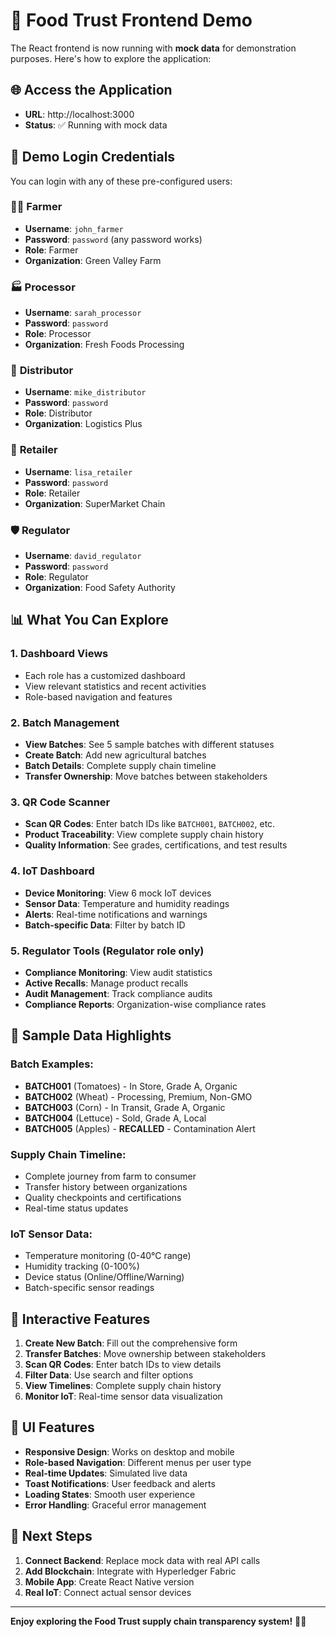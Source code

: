 # 🚀 Food Trust Frontend Demo

The React frontend is now running with **mock data** for demonstration purposes. Here's how to explore the application:

## 🌐 Access the Application
- **URL**: http://localhost:3000
- **Status**: ✅ Running with mock data

## 🔐 Demo Login Credentials

You can login with any of these pre-configured users:

### 👨‍🌾 **Farmer**
- **Username**: `john_farmer`
- **Password**: `password` (any password works)
- **Role**: Farmer
- **Organization**: Green Valley Farm

### 🏭 **Processor**
- **Username**: `sarah_processor`
- **Password**: `password`
- **Role**: Processor
- **Organization**: Fresh Foods Processing

### 🚚 **Distributor**
- **Username**: `mike_distributor`
- **Password**: `password`
- **Role**: Distributor
- **Organization**: Logistics Plus

### 🏪 **Retailer**
- **Username**: `lisa_retailer`
- **Password**: `password`
- **Role**: Retailer
- **Organization**: SuperMarket Chain

### 🛡️ **Regulator**
- **Username**: `david_regulator`
- **Password**: `password`
- **Role**: Regulator
- **Organization**: Food Safety Authority

## 📊 What You Can Explore

### 1. **Dashboard Views**
- Each role has a customized dashboard
- View relevant statistics and recent activities
- Role-based navigation and features

### 2. **Batch Management**
- **View Batches**: See 5 sample batches with different statuses
- **Create Batch**: Add new agricultural batches
- **Batch Details**: Complete supply chain timeline
- **Transfer Ownership**: Move batches between stakeholders

### 3. **QR Code Scanner**
- **Scan QR Codes**: Enter batch IDs like `BATCH001`, `BATCH002`, etc.
- **Product Traceability**: View complete supply chain history
- **Quality Information**: See grades, certifications, and test results

### 4. **IoT Dashboard**
- **Device Monitoring**: View 6 mock IoT devices
- **Sensor Data**: Temperature and humidity readings
- **Alerts**: Real-time notifications and warnings
- **Batch-specific Data**: Filter by batch ID

### 5. **Regulator Tools** (Regulator role only)
- **Compliance Monitoring**: View audit statistics
- **Active Recalls**: Manage product recalls
- **Audit Management**: Track compliance audits
- **Compliance Reports**: Organization-wise compliance rates

## 🎯 Sample Data Highlights

### **Batch Examples:**
- **BATCH001** (Tomatoes) - In Store, Grade A, Organic
- **BATCH002** (Wheat) - Processing, Premium, Non-GMO
- **BATCH003** (Corn) - In Transit, Grade A, Organic
- **BATCH004** (Lettuce) - Sold, Grade A, Local
- **BATCH005** (Apples) - **RECALLED** - Contamination Alert

### **Supply Chain Timeline:**
- Complete journey from farm to consumer
- Transfer history between organizations
- Quality checkpoints and certifications
- Real-time status updates

### **IoT Sensor Data:**
- Temperature monitoring (0-40°C range)
- Humidity tracking (0-100%)
- Device status (Online/Offline/Warning)
- Batch-specific sensor readings

## 🔄 Interactive Features

1. **Create New Batch**: Fill out the comprehensive form
2. **Transfer Batches**: Move ownership between stakeholders
3. **Scan QR Codes**: Enter batch IDs to view details
4. **Filter Data**: Use search and filter options
5. **View Timelines**: Complete supply chain history
6. **Monitor IoT**: Real-time sensor data visualization

## 🎨 UI Features

- **Responsive Design**: Works on desktop and mobile
- **Role-based Navigation**: Different menus per user type
- **Real-time Updates**: Simulated live data
- **Toast Notifications**: User feedback and alerts
- **Loading States**: Smooth user experience
- **Error Handling**: Graceful error management

## 🚀 Next Steps

1. **Connect Backend**: Replace mock data with real API calls
2. **Add Blockchain**: Integrate with Hyperledger Fabric
3. **Mobile App**: Create React Native version
4. **Real IoT**: Connect actual sensor devices

---

**Enjoy exploring the Food Trust supply chain transparency system!** 🌾✨

